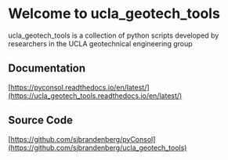 # Welcome to ucla_geotech_tools

ucla_geotech_tools is a collection of python scripts developed by researchers in the UCLA geotechnical engineering group

## Documentation

[https://pyconsol.readthedocs.io/en/latest/](https://ucla_geotech_tools.readthedocs.io/en/latest/)

## Source Code

[https://github.com/sjbrandenberg/pyConsol](https://github.com/sjbrandenberg/ucla_geotech_tools)
